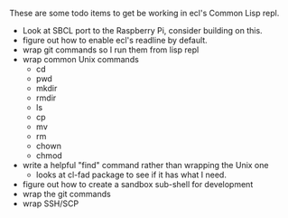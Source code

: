 
These are some todo items to get be working in ecl's Common Lisp
repl.

+ Look at SBCL port to the Raspberry Pi, consider building on this.
+ figure out how to enable ecl's readline by default.
+ wrap git commands so I run them from lisp repl
+ wrap common Unix commands
	- cd
	- pwd
	- mkdir
	- rmdir
	- ls
	- cp
	- mv
	- rm
	- chown
	- chmod
+ write a helpful "find" command rather than wrapping the Unix one
	- looks at cl-fad package to see if it has what I need.
+ figure out how to create a sandbox sub-shell for development
+ wrap the git commands
+ wrap SSH/SCP

